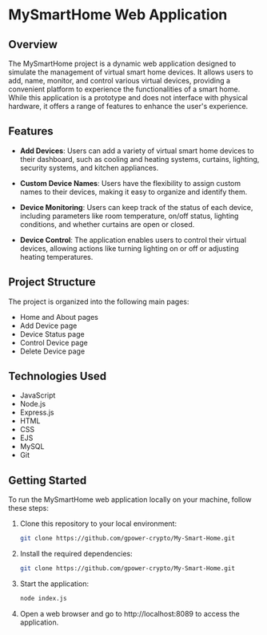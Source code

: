 # MySmartHome Web Application

## Overview

The MySmartHome project is a dynamic web application designed to simulate the management of virtual smart home devices. It allows users to add, name, monitor, and control various virtual devices, providing a convenient platform to experience the functionalities of a smart home. While this application is a prototype and does not interface with physical hardware, it offers a range of features to enhance the user's experience.

## Features

- **Add Devices**: Users can add a variety of virtual smart home devices to their dashboard, such as cooling and heating systems, curtains, lighting, security systems, and kitchen appliances.

- **Custom Device Names**: Users have the flexibility to assign custom names to their devices, making it easy to organize and identify them.

- **Device Monitoring**: Users can keep track of the status of each device, including parameters like room temperature, on/off status, lighting conditions, and whether curtains are open or closed.

- **Device Control**: The application enables users to control their virtual devices, allowing actions like turning lighting on or off or adjusting heating temperatures.

## Project Structure

The project is organized into the following main pages:

- Home and About pages
- Add Device page
- Device Status page
- Control Device page
- Delete Device page

## Technologies Used

- JavaScript
- Node.js
- Express.js
- HTML
- CSS
- EJS
- MySQL
- Git

## Getting Started

To run the MySmartHome web application locally on your machine, follow these steps:

1. Clone this repository to your local environment:

   ```bash
   git clone https://github.com/gpower-crypto/My-Smart-Home.git

2. Install the required dependencies:
   
   ```bash
   git clone https://github.com/gpower-crypto/My-Smart-Home.git
   ```

3. Start the application:
  
   ```bash
   node index.js
   ```
4. Open a web browser and go to http://localhost:8089 to access the application.


  
